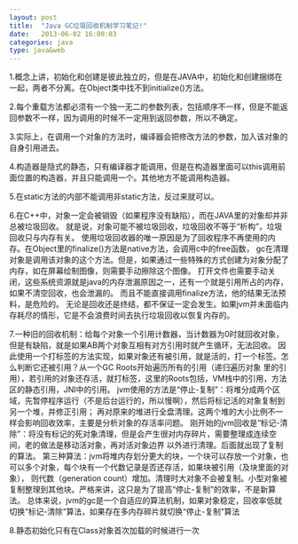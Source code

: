 ```yaml
---
layout: post
title:  "Java GC垃圾回收机制学习笔记!"
date:   2013-06-02 16:00:03
categories: java
type: java&web
---
```


1.概念上讲，初始化和创建是彼此独立的，但是在JAVA中，初始化和创建捆绑在一起，两者不分离。在Object类中找不到initialize()方法。

2.每个重载方法都必须有一个独一无二的参数列表，包括顺序不一样，但是不能返回参数不一样，因为调用的时候不一定用到返回参数，所以不确定。

3.实际上，在调用一个对象的方法时，编译器会把修改方法的参数，加入该对象的自身引用进去。

4.构造器是隐式的静态，只有编译器才能调用，但是在构造器里面可以this调用前面位置的构造器，并且只能调用一个。其他地方不能调用构造器。

5.在static方法的内部不能调用非static方法，反过来就可以。

6.在C++中，对象一定会被销毁（如果程序没有缺陷），而在JAVA里的对象却并非总被垃圾回收。
  就是说，对象可能不被垃圾回收，垃圾回收不等于“析构”，垃圾回收只与内存有关。
  使用垃圾回收器的唯一原因是为了回收程序不再使用的内存。在Object里的finalize()方法是native方法，会调用c中的free函数，
  gc在清理对象是调用该对象的这个方法。但是，如果通过一些特殊的方式创建为对象分配了内存，如在屏幕绘制图像，则需要手动擦除这个图像。
  打开文件也需要手动关闭，这些系统资源就是java的内存泄漏原因之一，还有一个就是引用所占的内存，如果不清空回收，也会泄漏的。
  而且不能直接调用finalize方法，他的结果无法预料，是危险的。
  无论是回收还是终结，都不保证一定会发生。如果jvm并未面临内存耗尽的情形，它是不会浪费时间去执行垃圾回收以恢复内存的。
  
7.一种旧的回收机制：给每个对象一个引用计数器，当计数器为0时就回收对象，但是有缺陷，就是如果AB两个对象互相有对方引用时就产生循环，无法回收。
  因此使用一个打标签的方法实现，如果对象还有被引用，就是活的，打一个标签。怎么判断它还被引用？从一个GC Roots开始遍历所有的引用（递归遍历对象
  里的引用），若引用的对象还存活，就打标签，这里的Roots包括，VM栈中的引用，方法区的静态引用，JNI中的引用。
  jvm使用的方法是“停止-复制”：将堆分成两个区域，先暂停程序运行（不是后台运行的，所以慢啊），然后将标记活的对象复制到另一个堆，并修正引用；
  再对原来的堆进行全盘清理。这两个堆的大小比例不一样会影响回收效率，主要是分析对象的存活率问题。
  刚开始的jvm回收是“标记-清除”：将没有标记的死对象清理，但是会产生很对内存碎片，需要整理成连续空间，老的做法是移动活对象，再对活对象边界
  以外进行清理。后面就出现了复制的算法。
  第三种算法：jvm将堆内存划分更大的块，一个块可以存放一个对象，也可以多个对象，每个块有一个代数记录是否还存活，如果块被引用（及块里面的对象），
  则代数（generation count）增加。清理时大对象不会被复制。小型对象被复制整理到其他块。严格来讲，这只是为了提高“停止-复制”的效率，不是新算法。
  总体来说，jvm的gc是一个自适应的算法机制，如果对象稳定，回收率低就切换“标记-清除”算法，如果存在多内存碎片就切换“停止-复制”算法
  
8.静态初始化只有在Class对象首次加载的时候进行一次